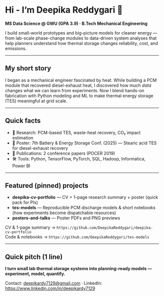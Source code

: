 # Hi - I’m Deepika Reddygari 👋
**MS Data Science @ GWU (GPA 3.9) · B.Tech Mechanical Engineering**

I build small-world prototypes and big-picture models for cleaner energy — from lab-scale phase-change modules to data-driven system analyses that help planners understand how thermal storage changes reliability, cost, and emissions.

---

## My short story
I began as a mechanical engineer fascinated by heat. While building a PCM module that recovered diesel-exhaust heat, I discovered how much *data* changes what we can learn from experiments. Now I blend hands-on fabrication with Python modeling and ML to make thermal energy storage (TES) meaningful at grid scale.

---

## Quick facts
- 🔬 Research: PCM-based TES, waste-heat recovery, CO₂ impact estimation  
- 🧪 Poster: 7th Battery & Energy Storage Conf. (2025) — Stearic acid TES for diesel-exhaust recovery  
- 📄 Publications: 2 conference papers (POCER 2019) 
- 🛠️ Tools: Python, TensorFlow, PyTorch, SQL, Hadoop, Informatica, Power BI

---

## Featured (pinned) projects
- **deepika-cv-portfolio** — CV + 1-page research summary + poster (quick pack for PIs)  
- **tes-models** — Reproducible PCM discharge models & short notebooks (how experiments become dispatchable resources)  
- **posters-and-talks** — Poster PDFs and PNG previews

CV & 1-page summary → `https://github.com/DeepikaReddygari/deepika-cv-portfolio`  
Code & notebooks → `https://github.com/DeepikaReddygari/tes-models`

---

## Quick pitch (1 line)
**I turn small lab thermal storage systems into planning-ready models — experiment, model, quantify.**

Contact: deepikardy7129@gmail.com · LinkedIn: https://www.linkedin.com/in/deepikardy7129
